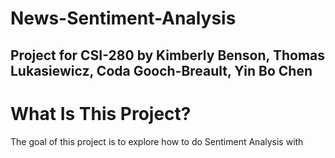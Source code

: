 # News-Sentiment-Analysis
## Project for CSI-280 by Kimberly Benson, Thomas Lukasiewicz, Coda Gooch-Breault, Yin Bo Chen

# What Is This Project?

The goal of this project is to explore how to do Sentiment Analysis with